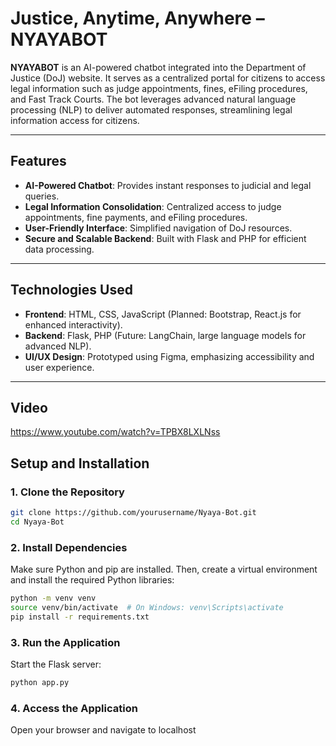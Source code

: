 

# **Justice, Anytime, Anywhere – NYAYABOT**

**NYAYABOT** is an AI-powered chatbot integrated into the Department of Justice (DoJ) website. It serves as a centralized portal for citizens to access legal information such as judge appointments, fines, eFiling procedures, and Fast Track Courts. The bot leverages advanced natural language processing (NLP) to deliver automated responses, streamlining legal information access for citizens.

---

## **Features**
- **AI-Powered Chatbot**: Provides instant responses to judicial and legal queries.
- **Legal Information Consolidation**: Centralized access to judge appointments, fine payments, and eFiling procedures.
- **User-Friendly Interface**: Simplified navigation of DoJ resources.
- **Secure and Scalable Backend**: Built with Flask and PHP for efficient data processing.

---

## **Technologies Used**
- **Frontend**: HTML, CSS, JavaScript (Planned: Bootstrap, React.js for enhanced interactivity).
- **Backend**: Flask, PHP (Future: LangChain, large language models for advanced NLP).
- **UI/UX Design**: Prototyped using Figma, emphasizing accessibility and user experience.

---
## **Video**
https://www.youtube.com/watch?v=TPBX8LXLNss

## **Setup and Installation**

### **1. Clone the Repository**
```bash
git clone https://github.com/yourusername/Nyaya-Bot.git
cd Nyaya-Bot
```

### **2. Install Dependencies**
Make sure Python and pip are installed. Then, create a virtual environment and install the required Python libraries:
```bash
python -m venv venv
source venv/bin/activate  # On Windows: venv\Scripts\activate
pip install -r requirements.txt
```

### **3. Run the Application**
Start the Flask server:
```bash
python app.py
```

### **4. Access the Application**
Open your browser and navigate to localhost
